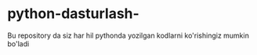 # python-dasturlash-
Bu repository da siz har hil pythonda yozilgan kodlarni ko'rishingiz mumkin bo'ladi
